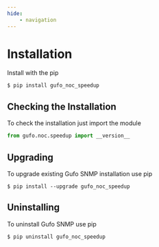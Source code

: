 ```yaml
---
hide:
    - navigation
---
```

# Installation

Install with the pip

```
$ pip install gufo_noc_speedup
```

## Checking the Installation

To check the installation just import the module

```python
from gufo.noc.speedup import __version__
```

## Upgrading

To upgrade existing Gufo SNMP installation use pip

```
$ pip install --upgrade gufo_noc_speedup
```

## Uninstalling

To uninstall Gufo SNMP use pip

```
$ pip uninstall gufo_noc_speedup
```
